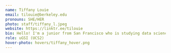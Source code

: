 ```yaml
---
name: Tiffany Louie
email: tilouie@berkeley.edu
pronouns: SHE/HER
photo: staff/tiffany_l.jpeg
website: https://linktr.ee/tilouie
bio: Hello! I'm a junior from San Francisco who is studying data science and computer science. I really like Usamaru (the bunny character), kpop (especially nct) and trying public transportation at different places.
role: uGSI (UCS2)
hover-photo: hovers/tiffany_hover.png
---
```

